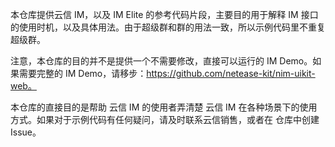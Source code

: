 本仓库提供云信 IM，以及 IM Elite 的参考代码片段，主要目的用于解释 IM 接口的使用时机，以及具体用法。由于超级群和群的用法一致，所以示例代码里不重复超级群。

注意，本仓库的目的并不是提供一个不需要修改，直接可以运行的 IM Demo。如果需要完整的 IM Demo，请移步：https://github.com/netease-kit/nim-uikit-web。

本仓库的直接目的是帮助 云信 IM 的使用者弄清楚 云信 IM 在各种场景下的使用方式。如果对于示例代码有任何疑问，请及时联系云信销售，或者在 仓库中创建 Issue。

